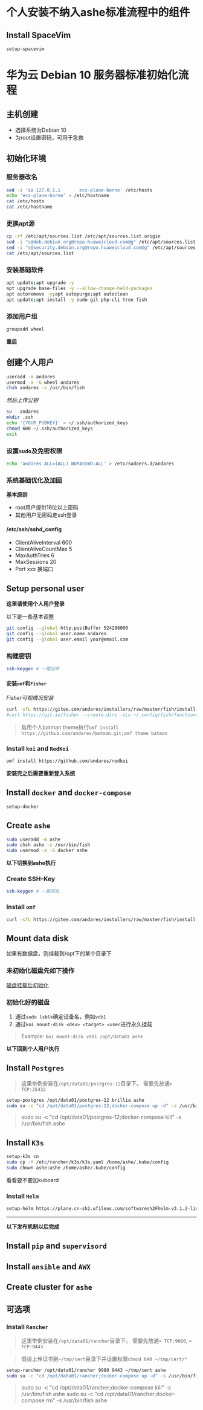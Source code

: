# 个人安装不纳入ashe标准流程中的组件

## Install SpaceVim

```sh
setup-spacevim
```


# 华为云 Debian 10 服务器标准初始化流程



## 主机创建

- 选择系统为Debian 10
- 为root设置密码，可用于急救

## 初始化环境

### 服务器改名

```sh
sed -i '$a 127.0.1.1       ecs-plane-borne' /etc/hosts
echo 'ecs-plane-borne' > /etc/hostname
cat /etc/hosts
cat /etc/hostname
```

### 更换apt源

```sh
cp -rf /etc/apt/sources.list /etc/apt/sources.list.origin
sed -i "s@deb.debian.org@repo.huaweicloud.com@g" /etc/apt/sources.list
sed -i "s@security.debian.org@repo.huaweicloud.com@g" /etc/apt/sources.list
cat /etc/apt/sources.list
```

### 安装基础软件

```sh
apt update;apt upgrade -y
apt upgrade base-files -y --allow-change-held-packages
apt autoremove -y;apt autopurge;apt autoclean
apt update;apt install -y sudo git php-cli tree fish
```

### 添加用户组

```sh
groupadd wheel
```

**重启**

## 创建个人用户

```sh
useradd -m andares
usermod -a -G wheel andares
chsh andares -s /usr/bin/fish
```

*然后上传公钥*

```sh
su - andares
mkdir .ssh
echo '{YOUR_PUBKEY}' > ~/.ssh/authorized_keys
chmod 600 ~/.ssh/authorized_keys
exit
```

### 设置`sudo`及免密权限

```sh
echo 'andares ALL=(ALL) NOPASSWD:ALL' > /etc/sudoers.d/andares
```

### 系统基础优化及加固

**基本原则**

- root用户提供16位以上密码
- 其他用户无密码走ssh登录

#### /etc/ssh/sshd_config

- ClientAliveInterval 600
- ClientAliveCountMax 5
- MaxAuthTries 6
- MaxSessions 20
- Port xxx 换端口

## Setup personal user

**这里请使用个人用户登录**

以下是一些基本调整

```sh
git config --global http.postBuffer 524288000
git config --global user.name andares
git config --global user.email your@email.com
```

### 构建密钥

```sh
ssh-keygen # 一路回车
```

#### 安装`omf`和`Fisher`

*Fisher可视情况安装*

```sh
curl -sfL https://gitee.com/andares/installers/raw/master/fish/install-omf | fish
#curl https://git.io/fisher --create-dirs -sLo ~/.config/fish/functions/fisher.fish
```

> 启用个人batman theme执行`omf install https://github.com/andares/batman.git;omf theme batman`

### Install `koi` and `RedKoi`

```sh
omf install https://github.com/andares/redkoi
```

**安装完之后需要重新登入系统**


## Install `docker` and `docker-compose`

```sh
setup-docker
```

## Create `ashe`

```sh
sudo useradd -m ashe
sudo chsh ashe -s /usr/bin/fish
sudo usermod -a -G docker ashe
```

**以下切换到ashe执行**

### Create SSH-Key

```sh
ssh-keygen # 一路回车
```

### Install `omf`

```sh
curl -sfL https://gitee.com/andares/installers/raw/master/fish/install-omf | fish
```

## Mount data disk

如果有数据盘，则挂载到/opt下的某个目录下

### 未初始化磁盘先如下操作

[磁盘挂载后初始化](https://support.huaweicloud.com/qs-evs/evs_01_0034.html)

### 初始化好的磁盘

1. 通过`sudo lsblk`确定设备名，例如`vdb1`
1. 通过`koi mount-disk <dev> <target> <user`进行永久挂载

> Example: `koi mount-disk vdb1 /opt/data01 ashe`

**以下回到个人用户执行**

## Install `Postgres`

> 这里举例安装在`/opt/data01/postgres-12`目录下。
> 需要先放通`> TCP:25432`

```sh
setup-postgres /opt/data01/postgres-12 brillia ashe
sudo su -c "cd /opt/data01/postgres-12;docker-compose up -d" -s /usr/bin/fish ashe
```

> sudo su -c "cd /opt/data01/postgres-12;docker-compose kill" -s /usr/bin/fish ashe

## Install `K3s`

```sh
setup-k3s cn
sudo cp -f /etc/rancher/k3s/k3s.yaml /home/ashe/.kube/config
sudo chown ashe:ashe /home/ashe/.kube/config
```

看看要不要加kuboard

### Install `Helm`

```sh
setup-helm https://plane.cn-sh2.ufileos.com/softwares%2Fhelm-v3.1.2-linux-amd64.tar.gz
```

---

**以下发布机制以后完成**

## Install `pip` and `supervisord`

## Install `ansible` and `AWX`

## Create cluster for `ashe`


## 可选项

### Install `Rancher`

> 这里举例安装在`/opt/data01/rancher`目录下。
> 需要先放通`> TCP:9080`, `> TCP:9443`

> 假设上传证书到`~/tmp/cert`目录下并设置权限`chmod 640 ~/tmp/cert/*`

```sh
setup-rancher /opt/data01/rancher 9080 9443 ~/tmp/cert ashe
sudo su -c "cd /opt/data01/rancher;docker-compose up -d" -s /usr/bin/fish ashe
```

> sudo su -c "cd /opt/data01/rancher;docker-compose kill" -s /usr/bin/fish ashe
> sudo su -c "cd /opt/data01/rancher;docker-compose rm" -s /usr/bin/fish ashe
